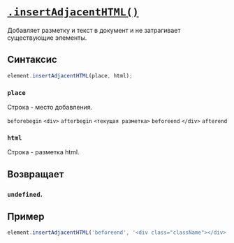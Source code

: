 # [`.insertAdjacentHTML()`](../index.md)

Добавляет разметку и текст в документ и не затрагивает существующие элементы.

## Синтаксис

```js
element.insertAdjacentHTML(place, html);
```

### `place`

Строка - место добавления.

`beforebegin` `<div>` `afterbegin` `<текущая разметка>` `beforeend` `</div>` `afterend`

### `html`

Строка - разметка html.

## Возвращает

### `undefined`.

## Пример

```js
element.insertAdjacentHTML('beforeend', '<div class="className"></div>');
```
